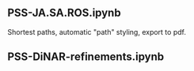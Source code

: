 ## PSS-JA.SA.ROS.ipynb

Shortest paths, automatic "path" styling, export to pdf.

## PSS-DiNAR-refinements.ipynb
